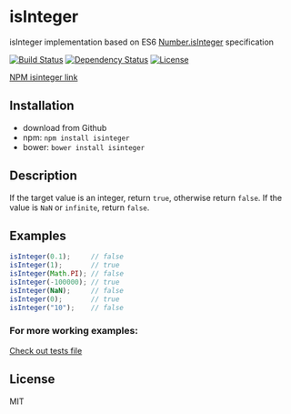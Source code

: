 isInteger
=========
isInteger implementation based on ES6 [Number.isInteger](https://developer.mozilla.org/pl/docs/Web/JavaScript/Reference/Global_Objects/Number/isInteger) specification

[![Build Status](https://travis-ci.org/Sahadar/isInteger.svg)](https://travis-ci.org/Sahadar/isInteger)
[![Dependency Status](https://david-dm.org/Sahadar/isInteger.svg)](https://david-dm.org/Sahadar/isInteger)
[![License](https://img.shields.io/npm/l/isinteger.svg)](http://opensource.org/licenses/MIT)

[NPM isinteger link](https://www.npmjs.com/package/isinteger)

## Installation
* download from Github
* npm: `npm install isinteger`
* bower: `bower install isinteger`

## Description

If the target value is an integer, return `true`, otherwise return `false`. If the value is `NaN` or `infinite`, return `false`.

## Examples

```javascript
isInteger(0.1);     // false
isInteger(1);       // true
isInteger(Math.PI); // false
isInteger(-100000); // true
isInteger(NaN);     // false
isInteger(0);       // true
isInteger("10");    // false
```

### For more working examples:

[Check out tests file](https://github.com/Sahadar/isInteger/blob/master/test/main.js)

## License

MIT